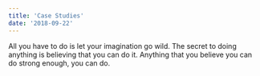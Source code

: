 ```yaml
---
title: 'Case Studies'
date: '2018-09-22'
---
```


All you have to do is let your imagination go wild. The secret to doing anything is believing that you can do it. Anything that you believe you can do strong enough, you can do.